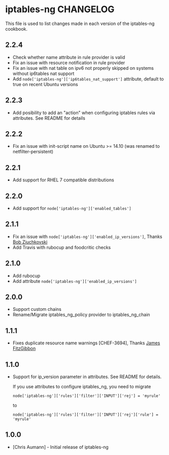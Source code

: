 iptables-ng CHANGELOG
=====================

This file is used to list changes made in each version of the iptables-ng cookbook.

2.2.4
-----

- Check whether name attribute in rule provider is valid
- Fix an issue with resource notification in rule provider
- Fix an issue with nat table on ipv6 not properly skipped on systems without ip6tables nat support
- Add `node['iptables-ng']['ip6tables_nat_support']` attribute, default to true on recent Ubuntu
  versions

2.2.3
-----

- Add posibility to add an "action" when configuring iptables rules via attributes. See README for
  details

2.2.2
-----

- Fix an issue with init-script name on Ubuntu >= 14.10 (was renamed to netfilter-persistent)

2.2.1
-----

- Add support for RHEL 7 compatible distributions


2.2.0
-----

- Add support for `node['iptables-ng']['enabled_tables']`


2.1.1
-----

- Fix an issue with `node['iptables-ng']['enabled_ip_versions']`, Thanks [Bob Ziuchkovski](https://github.com/ziuchkovski)
- Add Travis with rubocup and foodcritic checks

2.1.0
-----

- Add rubocup
- Add attribute `node['iptables-ng']['enabled_ip_versions']`


2.0.0
-----

- Support custom chains
- Rename/Migrate iptables\_ng\_policy provider to iptables\_ng\_chain

1.1.1
-----

- Fixes duplicate resource name warnings [CHEF-3694], Thanks [James FitzGibbon](http://github.com/jf647)

1.1.0
-----

- Support for ip\_version parameter in attributes. See README for details.

  If you use attributes to configure iptables\_ng, you need to migrate

  ```node['iptables-ng']['rules']['filter']['INPUT']['rej'] = 'myrule'```

  to

  ```node['iptables-ng']['rules']['filter']['INPUT']['rej']['rule'] = 'myrule'```


1.0.0
-----
- [Chris Aumann] - Initial release of iptables-ng
